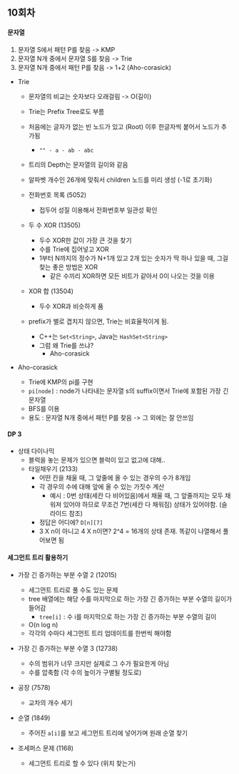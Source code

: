 ## 10회차

#### 문자열
1. 문자열 S에서 패턴 P를 찾음 -> KMP
2. 문자열 N개 중에서 문자열 S를 찾음 -> Trie
3. 문자열 N개 중에서 패턴 P를 찾음 -> 1+2 (Aho-corasick)

* Trie
    * 문자열의 비교는 숫자보다 오래걸림 -> O(길이)
    * Trie는 Prefix Tree로도 부름
    * 처음에는 글자가 없는 빈 노드가 있고 (Root) 이후 한글자씩 붙어서 노드가 추가됨
        * `"" - a - ab - abc`
    * 트리의 Depth는 문자열의 길이와 같음
    * 알파벳 개수인 26개에 맞춰서 children 노드를 미리 생성
    (-1로 초기화)
    
    * 전화번호 목록 (5052)
        * 접두어 성질 이용해서 전화번호부 일관성 확인
    
    * 두 수 XOR (13505)
        * 두수 XOR한 값이 가장 큰 것을 찾기
        * 수를 Trie에 집어넣고 XOR
        * 1부터 N까지의 정수가 N+1개 있고 2개 있는 숫자가 딱 하나 있을 때, 그걸 찾는 좋은 방법은 XOR
            * 같은 수끼리 XOR하면 모든 비트가 같아서 0이 나오는 것을 이용

    * XOR 합 (13504)
        * 두수 XOR과 비슷하게 품
    
    * prefix가 별로 겹치지 않으면, Trie는 비효율적이게 됨.
        * C++는 `Set<String>`, Java는 `HashSet<String>`
        * 그럼 왜 Trie를 쓰냐?
            * Aho-corasick

* Aho-corasick
    * Trie에 KMP의 pi를 구현
    * `pi[node]` : node가 나타내는 문자열 s의 suffix이면서 Trie에 포함된 가장 긴 문자열
    * BFS를 이용
    * 용도 : 문자열 N개 중에서 패턴 P를 찾음 -> 그 외에는 잘 안쓰임

#### DP 3
* 상태 다이나믹
    * 블럭을 놓는 문제가 있으면 블럭이 있고 없고에 대해..
    * 타일채우기 (2133)
        * 어떤 칸을 채울 때, 그 앞줄에 올 수 있는 경우의 수가 8개임
        * 각 경우의 수에 대해 앞에 올 수 있는 가짓수 계산
            * 예시 : 0번 상태(세칸 다 비어있음)에서 채울 때, 그 앞줄까지는 모두 채워져 있어야 하므로 무조건 7번(세칸 다 채워짐) 상태가 있어야함. (슬라이드 참조)
        * 정답은 어디에? `D[n][7]`
        * 3 X n이 아니고 4 X n이면? 2^4 = 16개의 상태 존재. 똑같이 나열해서 풀어보면 됨
    
#### 세그먼트 트리 활용하기
* 가장 긴 증가하는 부분 수열 2 (12015)
    * 세그먼트 트리로 풀 수도 있는 문제
    * tree 배열에는 해당 수를 마지막으로 하는 가장 긴 증가하는 부분 수열의 길이가 들어감
        * `tree[i]` : 수 i를 마지막으로 하는 가장 긴 증가하는 부분 수열의 길이
    * O(n log n)
    * 각각의 수마다 세그먼트 트리 업데이트를 한번씩 해야함

* 가장 긴 증가하는 부분 수열 3 (12738)
    * 수의 범위가 너무 크지만 실제로 그 수가 필요한게 아님
    * 수를 압축함 (각 수의 높이가 구별될 정도로)

* 공장 (7578)
    * 교차의 개수 세기

* 순열 (1849)
    * 주어진 `a[i]`를 보고 세그먼트 트리에 넣어가며 원래 순열 찾기
    
* 조세퍼스 문제 (1168)
    * 세그먼트 트리로 할 수 있다 (위치 찾는거)